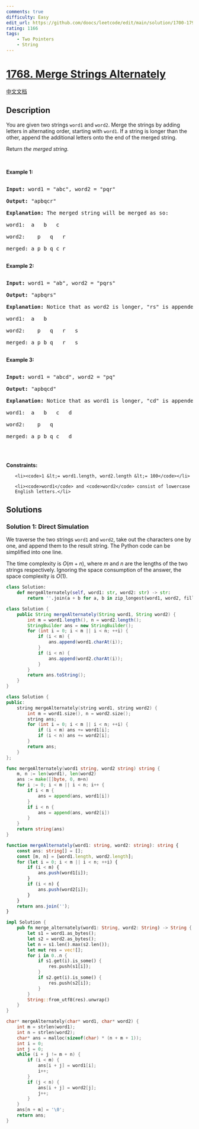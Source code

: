 ```yaml
---
comments: true
difficulty: Easy
edit_url: https://github.com/doocs/leetcode/edit/main/solution/1700-1799/1768.Merge%20Strings%20Alternately/README_EN.md
rating: 1166
tags:
    - Two Pointers
    - String
---
```


# [1768. Merge Strings Alternately](https://leetcode.com/problems/merge-strings-alternately)

[中文文档](/solution/1700-1799/1768.Merge%20Strings%20Alternately/README.md)

## Description

<p>You are given two strings <code>word1</code> and <code>word2</code>. Merge the strings by adding letters in alternating order, starting with <code>word1</code>. If a string is longer than the other, append the additional letters onto the end of the merged string.</p>

<p>Return <em>the merged string.</em></p>

<p>&nbsp;</p>

<p><strong class="example">Example 1:</strong></p>

<pre>

<strong>Input:</strong> word1 = &quot;abc&quot;, word2 = &quot;pqr&quot;

<strong>Output:</strong> &quot;apbqcr&quot;

<strong>Explanation:</strong>&nbsp;The merged string will be merged as so:

word1:  a   b   c

word2:    p   q   r

merged: a p b q c r

</pre>

<p><strong class="example">Example 2:</strong></p>

<pre>

<strong>Input:</strong> word1 = &quot;ab&quot;, word2 = &quot;pqrs&quot;

<strong>Output:</strong> &quot;apbqrs&quot;

<strong>Explanation:</strong>&nbsp;Notice that as word2 is longer, &quot;rs&quot; is appended to the end.

word1:  a   b 

word2:    p   q   r   s

merged: a p b q   r   s

</pre>

<p><strong class="example">Example 3:</strong></p>

<pre>

<strong>Input:</strong> word1 = &quot;abcd&quot;, word2 = &quot;pq&quot;

<strong>Output:</strong> &quot;apbqcd&quot;

<strong>Explanation:</strong>&nbsp;Notice that as word1 is longer, &quot;cd&quot; is appended to the end.

word1:  a   b   c   d

word2:    p   q 

merged: a p b q c   d

</pre>

<p>&nbsp;</p>

<p><strong>Constraints:</strong></p>

<ul>

    <li><code>1 &lt;= word1.length, word2.length &lt;= 100</code></li>

    <li><code>word1</code> and <code>word2</code> consist of lowercase English letters.</li>

</ul>

## Solutions

### Solution 1: Direct Simulation

We traverse the two strings `word1` and `word2`, take out the characters one by one, and append them to the result string. The Python code can be simplified into one line.

The time complexity is $O(m + n)$, where $m$ and $n$ are the lengths of the two strings respectively. Ignoring the space consumption of the answer, the space complexity is $O(1)$.

<!-- tabs:start -->

```python
class Solution:
    def mergeAlternately(self, word1: str, word2: str) -> str:
        return ''.join(a + b for a, b in zip_longest(word1, word2, fillvalue=''))
```

```java
class Solution {
    public String mergeAlternately(String word1, String word2) {
        int m = word1.length(), n = word2.length();
        StringBuilder ans = new StringBuilder();
        for (int i = 0; i < m || i < n; ++i) {
            if (i < m) {
                ans.append(word1.charAt(i));
            }
            if (i < n) {
                ans.append(word2.charAt(i));
            }
        }
        return ans.toString();
    }
}
```

```cpp
class Solution {
public:
    string mergeAlternately(string word1, string word2) {
        int m = word1.size(), n = word2.size();
        string ans;
        for (int i = 0; i < m || i < n; ++i) {
            if (i < m) ans += word1[i];
            if (i < n) ans += word2[i];
        }
        return ans;
    }
};
```

```go
func mergeAlternately(word1 string, word2 string) string {
	m, n := len(word1), len(word2)
	ans := make([]byte, 0, m+n)
	for i := 0; i < m || i < n; i++ {
		if i < m {
			ans = append(ans, word1[i])
		}
		if i < n {
			ans = append(ans, word2[i])
		}
	}
	return string(ans)
}
```

```ts
function mergeAlternately(word1: string, word2: string): string {
    const ans: string[] = [];
    const [m, n] = [word1.length, word2.length];
    for (let i = 0; i < m || i < n; ++i) {
        if (i < m) {
            ans.push(word1[i]);
        }
        if (i < n) {
            ans.push(word2[i]);
        }
    }
    return ans.join('');
}
```

```rust
impl Solution {
    pub fn merge_alternately(word1: String, word2: String) -> String {
        let s1 = word1.as_bytes();
        let s2 = word2.as_bytes();
        let n = s1.len().max(s2.len());
        let mut res = vec![];
        for i in 0..n {
            if s1.get(i).is_some() {
                res.push(s1[i]);
            }
            if s2.get(i).is_some() {
                res.push(s2[i]);
            }
        }
        String::from_utf8(res).unwrap()
    }
}
```

```c
char* mergeAlternately(char* word1, char* word2) {
    int m = strlen(word1);
    int n = strlen(word2);
    char* ans = malloc(sizeof(char) * (n + m + 1));
    int i = 0;
    int j = 0;
    while (i + j != m + n) {
        if (i < m) {
            ans[i + j] = word1[i];
            i++;
        }
        if (j < n) {
            ans[i + j] = word2[j];
            j++;
        }
    }
    ans[n + m] = '\0';
    return ans;
}
```

<!-- tabs:end -->

<!-- end -->

